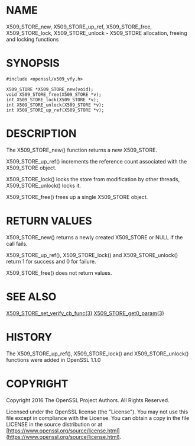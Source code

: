 # NAME

X509\_STORE\_new, X509\_STORE\_up\_ref, X509\_STORE\_free, X509\_STORE\_lock,
X509\_STORE\_unlock - X509\_STORE allocation, freeing and locking functions

# SYNOPSIS

    #include <openssl/x509_vfy.h>

    X509_STORE *X509_STORE_new(void);
    void X509_STORE_free(X509_STORE *v);
    int X509_STORE_lock(X509_STORE *v);
    int X509_STORE_unlock(X509_STORE *v);
    int X509_STORE_up_ref(X509_STORE *v);

# DESCRIPTION

The X509\_STORE\_new() function returns a new X509\_STORE.

X509\_STORE\_up\_ref() increments the reference count associated with the
X509\_STORE object.

X509\_STORE\_lock() locks the store from modification by other threads,
X509\_STORE\_unlock() locks it.

X509\_STORE\_free() frees up a single X509\_STORE object.

# RETURN VALUES

X509\_STORE\_new() returns a newly created X509\_STORE or NULL if the call fails.

X509\_STORE\_up\_ref(), X509\_STORE\_lock() and X509\_STORE\_unlock() return
1 for success and 0 for failure.

X509\_STORE\_free() does not return values.

# SEE ALSO

[X509\_STORE\_set\_verify\_cb\_func(3)](http://man.he.net/man3/X509_STORE_set_verify_cb_func)
[X509\_STORE\_get0\_param(3)](http://man.he.net/man3/X509_STORE_get0_param)

# HISTORY

The X509\_STORE\_up\_ref(), X509\_STORE\_lock() and X509\_STORE\_unlock()
functions were added in OpenSSL 1.1.0

# COPYRIGHT

Copyright 2016 The OpenSSL Project Authors. All Rights Reserved.

Licensed under the OpenSSL license (the "License").  You may not use
this file except in compliance with the License.  You can obtain a copy
in the file LICENSE in the source distribution or at
[https://www.openssl.org/source/license.html](https://www.openssl.org/source/license.html).
